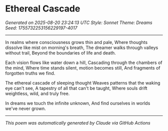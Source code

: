 # Ethereal Cascade

*Generated on 2025-08-20 23:24:13 UTC*
*Style: Sonnet*
*Theme: Dreams*
*Seed: 1755732253156229197-4017*

---

In realms where consciousness grows thin and pale,
Where thoughts dissolve like mist on morning's breath,
The dreamer walks through valleys without trail,
Beyond the boundaries of life and death.

Each vision flows like water down a hill,
Cascading through the chambers of the mind,
Where time stands silent, motion becomes still,
And fragments of forgotten truths we find.

The ethereal cascade of sleeping thought
Weaves patterns that the waking eye can't see,
A tapestry of all that can't be taught,
Where souls drift weightless, wild, and truly free.

In dreams we touch the infinite unknown,
And find ourselves in worlds we've never grown.

---

*This poem was automatically generated by Claude via GitHub Actions*